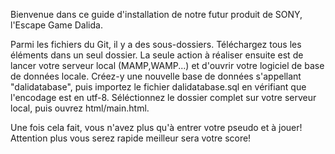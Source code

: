 Bienvenue dans ce guide d'installation de notre futur produit de SONY, l'Escape Game Dalida.


Parmi les fichiers du Git, il y a des sous-dossiers. Téléchargez tous les éléments dans un seul dossier. La seule action à réaliser ensuite est de lancer votre serveur local (MAMP,WAMP...)
et d'ouvrir votre logiciel de base de données locale. Créez-y une nouvelle base de données s'appellant "dalidatabase", puis importez le fichier dalidatabase.sql
en vérifiant que l'encodage est en utf-8.
Séléctionnez le dossier complet sur votre serveur local, puis ouvrez html/main.html.

Une fois cela fait, vous n'avez plus qu'à entrer votre pseudo et à jouer! Attention plus vous serez rapide meilleur sera votre score! 
